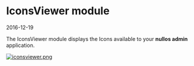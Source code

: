 IconsViewer module
===================
2016-12-19



The IconsViewer module displays the Icons available to your **nullos admin** application.


[![iconsviewer.png](https://s19.postimg.org/gn16s8j4z/iconsviewer.png)](https://postimg.org/image/i22rgyk7z/)




